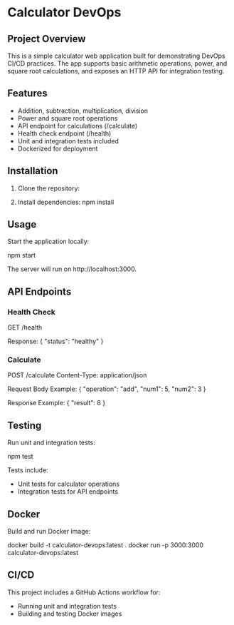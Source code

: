 # Calculator DevOps

## Project Overview
This is a simple calculator web application built for demonstrating DevOps CI/CD practices. The app supports basic arithmetic operations, power, and square root calculations, and exposes an HTTP API for integration testing.

## Features
- Addition, subtraction, multiplication, division
- Power and square root operations
- API endpoint for calculations (/calculate)
- Health check endpoint (/health)
- Unit and integration tests included
- Dockerized for deployment

## Installation

1. Clone the repository:

2. Install dependencies:
   npm install

## Usage

Start the application locally:

   npm start

The server will run on http://localhost:3000.

## API Endpoints

### Health Check
GET /health

Response:
{
  "status": "healthy"
}

### Calculate
POST /calculate
Content-Type: application/json

Request Body Example:
{
  "operation": "add",
  "num1": 5,
  "num2": 3
}

Response Example:
{
  "result": 8
}

## Testing

Run unit and integration tests:

   npm test

Tests include:
- Unit tests for calculator operations
- Integration tests for API endpoints

## Docker

Build and run Docker image:

   docker build -t calculator-devops:latest .
   docker run -p 3000:3000 calculator-devops:latest

## CI/CD

This project includes a GitHub Actions workflow for:
- Running unit and integration tests
- Building and testing Docker images

